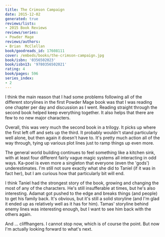 ```yaml
---
title: The Crimson Campaign
date: 2015-12-02
generated: true
reviews/lists:
- 2015 Book Reviews
reviews/series:
- Powder Mage
reviews/authors:
- Brian  McClellan
book/goodreads_id: 17608111
cover: /embeds/books/the-crimson-campaign.jpg
book/isbn: '0356502023'
book/isbn13: '9780356502021'
rating: 4
book/pages: 596
series_index:
- 2
---
```

I think the main reason that I had some problems following all of the different storylines in the first Powder Mage book was that I was reading one chapter per day and discussion as I went. Reading straight through the second book helped keep everything together. It also helps that there are few to no new major characters.  

Overall, this was very much the second book in a trilogy. It picks up where the first left off and sets up the third. It probably wouldn't stand particularly well alone, but then again it doesn't have to. It's pretty much action all of the way through, tying up various plot lines just to ramp things up even more.  

<!--more-->

The general world building continues to feel something like a kitchen sink, with at least four different fairly vague magic systems all interacting in odd ways. Ka-poel is even more a singleton that everyone (even the 'gods') underestimates. I'm still not sure exactly what she did to Taniel (if it was in fact her), but I am curious how that particularly bit will end.  

I think Taniel had the strongest story of the book, growing and changing the most of any of the characters. He's still insufferable at times, but he's also interesting. Adamat got pushed to the edge and breaks things (and people) to get his family back. It's obvious, but it's still a solid storyline (and I'm glad it ended up as relatively well as it has for him). Tamas' storyline behind enemy lines was interesting enough, but I want to see him back with the others again.  

And ... cliffhangers. I cannot stop now, which is of course the point. But now I'm actually looking forward to what's next.